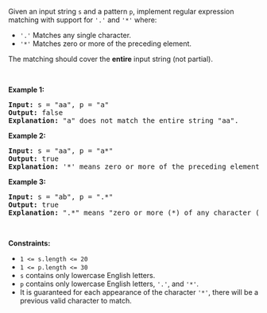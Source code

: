 <div><p>Given an input string <code>s</code>&nbsp;and a pattern <code>p</code>, implement regular expression matching with support for <code>'.'</code> and <code>'*'</code> where:</p>

<ul>
	<li><code>'.'</code> Matches any single character.​​​​</li>
	<li><code>'*'</code> Matches zero or more of the preceding element.</li>
</ul>

<p>The matching should cover the <strong>entire</strong> input string (not partial).</p>

<p>&nbsp;</p>
<p><strong>Example 1:</strong></p>

<pre><strong>Input:</strong> s = "aa", p = "a"
<strong>Output:</strong> false
<strong>Explanation:</strong> "a" does not match the entire string "aa".
</pre>

<p><strong>Example 2:</strong></p>

<pre><strong>Input:</strong> s = "aa", p = "a*"
<strong>Output:</strong> true
<strong>Explanation:</strong> '*' means zero or more of the preceding element, 'a'. Therefore, by repeating 'a' once, it becomes "aa".
</pre>

<p><strong>Example 3:</strong></p>

<pre><strong>Input:</strong> s = "ab", p = ".*"
<strong>Output:</strong> true
<strong>Explanation:</strong> ".*" means "zero or more (*) of any character (.)".
</pre>

<p>&nbsp;</p>
<p><strong>Constraints:</strong></p>

<ul>
	<li><code>1 &lt;= s.length&nbsp;&lt;= 20</code></li>
	<li><code>1 &lt;= p.length&nbsp;&lt;= 30</code></li>
	<li><code>s</code> contains only lowercase English letters.</li>
	<li><code>p</code> contains only lowercase English letters, <code>'.'</code>, and&nbsp;<code>'*'</code>.</li>
	<li>It is guaranteed for each appearance of the character <code>'*'</code>, there will be a previous valid character to match.</li>
</ul>
</div>
